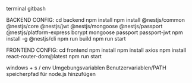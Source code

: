 terminal gitbash

BACKEND CONFIG:
cd backend
npm install
npm install @nestjs/common @nestjs/core @nestjs/jwt @nestjs/mongoose @nestjs/passport @nestjs/platform-express bcrypt mongoose passport passport-jwt
npm install -g @nestjs/cli
npm run build
npm run start

FRONTEND CONFIG:
cd frontend 
npm install
npm install axios
npm install react-router-dom@latest
npm run start

windows + s / env
Umgebungsvariablen
Benutzervariablen/PATH
speicherpfad für node.js hinzufügen
